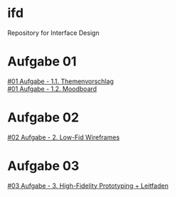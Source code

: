 # ifd
Repository for Interface Design

# Aufgabe 01
[#01 Aufgabe - 1.1. Themenvorschlag](https://doanmaip.github.io/ifd/A1/1.1/1.1.-vorschlag.pdf) <br>
[#01 Aufgabe - 1.2. Moodboard](https://doanmaip.github.io/ifd/A1/1.2/1.2-moodboard.pdf)


# Aufgabe 02
[#02 Aufgabe - 2. Low-Fid Wireframes](https://doanmaip.github.io/ifd/A2/IFD_Wireframes_.pdf) <br>


# Aufgabe 03
[#03 Aufgabe - 3. High-Fidelity Prototyping + Leitfaden](https://xd.adobe.com/view/4792e448-2e06-4810-9b8a-a1a43f9279d7-12c1/?fullscreen&hints=off)<br>
